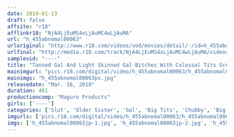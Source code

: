 ```yaml
---
date: 2019-01-13
draft: false
affsite: "r18"
afflinkr18: "NjA4LjEuMS4xLjAuMC4wLjAuMA"
url: "h_455abnomal00063"
urloriginal: "http://www.r18.com/videos/vod/movies/detail/-/id=h_455abnomal00063"
urlfinal: "http://media.r18.com/track/NjA4LjEuMS4xLjAuMC4wLjAuMA/videos/vod/movies/detail/-/id=h_455abnomal00063"
samplevid: "----"
title: "Tanned Gal And Light Skinned Gal Bitches With Colossal Tits Greatest Hits Collection Highlights 8 Hours"
mainimgurl: "pics.r18.com/digital/video/h_455abnomal00063/h_455abnomal00063ps.jpg"
mainimgs: "h_455abnomal00063ps.jpg"
releasedate: "Mar. 16, 2018"
duration: 481
productioncomp: "Maguro Products"
girls: ['----']
categories: ['Slut', 'Older Sister', 'Gal', 'Big Tits', 'Chubby', 'Big Asses', 'Miniskirt', 'Compilation', 'Over 4 Hours', 'Hi-Def']
imgurls: ['pics.r18.com/digital/video/h_455abnomal00063/h_455abnomal00063jp-1.jpg', 'pics.r18.com/digital/video/h_455abnomal00063/h_455abnomal00063jp-2.jpg', 'pics.r18.com/digital/video/h_455abnomal00063/h_455abnomal00063jp-3.jpg', 'pics.r18.com/digital/video/h_455abnomal00063/h_455abnomal00063jp-4.jpg', 'pics.r18.com/digital/video/h_455abnomal00063/h_455abnomal00063jp-5.jpg', 'pics.r18.com/digital/video/h_455abnomal00063/h_455abnomal00063jp-6.jpg', 'pics.r18.com/digital/video/h_455abnomal00063/h_455abnomal00063jp-7.jpg', 'pics.r18.com/digital/video/h_455abnomal00063/h_455abnomal00063jp-8.jpg', 'pics.r18.com/digital/video/h_455abnomal00063/h_455abnomal00063jp-9.jpg', 'pics.r18.com/digital/video/h_455abnomal00063/h_455abnomal00063jp-10.jpg', 'pics.r18.com/digital/video/h_455abnomal00063/h_455abnomal00063jp-11.jpg', 'pics.r18.com/digital/video/h_455abnomal00063/h_455abnomal00063jp-12.jpg', 'pics.r18.com/digital/video/h_455abnomal00063/h_455abnomal00063jp-13.jpg', 'pics.r18.com/digital/video/h_455abnomal00063/h_455abnomal00063jp-14.jpg', 'pics.r18.com/digital/video/h_455abnomal00063/h_455abnomal00063jp-15.jpg', 'pics.r18.com/digital/video/h_455abnomal00063/h_455abnomal00063jp-16.jpg', 'pics.r18.com/digital/video/h_455abnomal00063/h_455abnomal00063jp-17.jpg', 'pics.r18.com/digital/video/h_455abnomal00063/h_455abnomal00063jp-18.jpg', 'pics.r18.com/digital/video/h_455abnomal00063/h_455abnomal00063jp-19.jpg', 'pics.r18.com/digital/video/h_455abnomal00063/h_455abnomal00063jp-20.jpg']
imgs: ['h_455abnomal00063jp-1.jpg', 'h_455abnomal00063jp-2.jpg', 'h_455abnomal00063jp-3.jpg', 'h_455abnomal00063jp-4.jpg', 'h_455abnomal00063jp-5.jpg', 'h_455abnomal00063jp-6.jpg', 'h_455abnomal00063jp-7.jpg', 'h_455abnomal00063jp-8.jpg', 'h_455abnomal00063jp-9.jpg', 'h_455abnomal00063jp-10.jpg', 'h_455abnomal00063jp-11.jpg', 'h_455abnomal00063jp-12.jpg', 'h_455abnomal00063jp-13.jpg', 'h_455abnomal00063jp-14.jpg', 'h_455abnomal00063jp-15.jpg', 'h_455abnomal00063jp-16.jpg', 'h_455abnomal00063jp-17.jpg', 'h_455abnomal00063jp-18.jpg', 'h_455abnomal00063jp-19.jpg', 'h_455abnomal00063jp-20.jpg']
---
```

